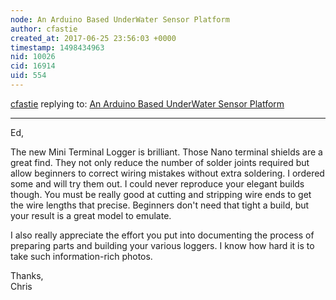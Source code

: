 ```yaml
---
node: An Arduino Based UnderWater Sensor Platform
author: cfastie
created_at: 2017-06-25 23:56:03 +0000
timestamp: 1498434963
nid: 10026
cid: 16914
uid: 554
---
```




[cfastie](../profile/cfastie) replying to: [An Arduino Based UnderWater Sensor Platform](../notes/EdMallon/02-11-2014/an-arduino-based-underwater-sensor-platform)

----
Ed,  

The new Mini Terminal Logger is brilliant. Those Nano terminal shields are a great find. They not only reduce the number of solder joints required but allow beginners to correct wiring mistakes without extra soldering. I ordered some and will try them out. I could never reproduce your elegant builds though. You must be really good at cutting and stripping wire ends to get the wire lengths that precise. Beginners don't need that tight a build, but your result is a great model to emulate. 

I also really appreciate the effort you put into documenting the process of preparing parts and building your various loggers. I know how hard it is to take such information-rich photos. 

Thanks,  
Chris